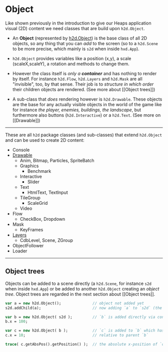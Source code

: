 # Object
Like shown previously in the introduction to give our Heaps application visual (2D) content we need classes that are build upon `h2d.Object`.

- An **Object** (represented by [h2d.Object](https://heaps.io/api/h2d/Object.html)) is the base class of all 2D objects, so any thing that you can *add* to the screen (so to a `h2d.Scene` to be more precise, which mainly is `s2d` when inside `hxd.App`).

- `h2d.Object` provides variables like a position (x,y), a scale (scaleX,scaleY), a rotation and methods to change them.

- However the class itself is *only a **container*** and has nothing to render by itself. For instance `h2d.Flow`, `h2d.Layers` and `h2d.Mask` are all "invisible", too, by that sense. Their job is to *structure in which order* their children objects are rendered. (See more about [[Object trees]])

- A sub-class that *does* rendering however is `h2d.Drawable`. These objects are the base for any actually visible objects in the world of the game like for instance *the player, enemies, buildings, the landscape*, but furthermore also buttons (`h2d.Interactive`) or a `h2d.Text`.
(See more on [[Drawable]])

---
These are all `h2d` package classes (and sub-classes) that extend `h2d.Object` and can be used to create 2D content:
- Console
- [Drawable](Drawable)
  - Anim, Bitmap, Particles, SpriteBatch
  - Graphics
    - Benchmark
  - Interactive
    - Slider
  - Text
    - HtmlText, TextInput
  - TileGroup
    - ScaleGrid
  - Video
- Flow
  - CheckBox, Dropdown
- Mask
  - KeyFrames
- [Layers](Layers)
  - CdbLevel, Scene, ZGroup
- ObjectFollower
- Loader


---
## Object trees
Objects can be added to a scene directly (a `h2d.Scene`, for instance `s2d` when inside `hxd.App`) or be added to another `h2d.Object` creating an *object tree*. Object trees are regarded in the next section about [[Object trees]].


```haxe
var a = new h2d.Object();              // object not added yet
s2d.addChild(a);                       // now adding `a` to `s2d` (the currently active 2D scene)

var b = new h2d.Object( s2d );         // `b` is added directly via constructor to `s2d`
b.x = 100;

var c = new h2d.Object( b );           // `c` is added to `b` which has been added to a scene (`s2d`)
c.x = 10;                              // relative to parent `b`

trace( c.getAbsPos().getPosition() );  // the absolute x-position of `c` will be 110, because it "travels" along with its parent `b`
```
